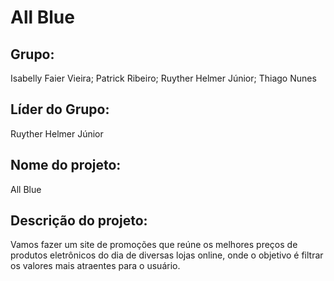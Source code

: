 # All Blue 

## Grupo: 

Isabelly Faier Vieira; Patrick Ribeiro; Ruyther Helmer Júnior; Thiago Nunes

## Líder do Grupo: 

Ruyther Helmer Júnior

## Nome do projeto: 

All Blue

## Descrição do projeto: 

Vamos fazer um site de promoções que reúne os melhores preços de produtos eletrônicos do dia de diversas lojas online, onde o objetivo é filtrar os valores mais atraentes para o usuário.